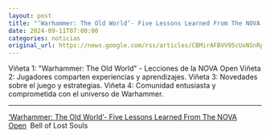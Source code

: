 ```yaml
---
layout: post
title: "‘Warhammer: The Old World’- Five Lessons Learned From The NOVA Open - Bell of Lost Souls"
date: 2024-09-11T07:00:00
categories: noticias
original_url: https://news.google.com/rss/articles/CBMirAFBVV95cUxNSnRpelpWZXlRbVROTDRvTnlKZmJzZUNKM1FkR0hTZUVZR29rcmRRTDZJdWVvUFZwZUtZRmV4eklqbS1LLUxHekEzcTZISkRqMGpZdVVnRUFpcnZjZjI4U0UwRTNRbE9PbnJHaEVESWo3S255eTlkNXNYeVlaUmM1SnNHU1NSNnhJTFlOVF91WldyeWpkYkd4TDlBMWI0M3lKZUp2X2lSZkVmLUVS?oc=5
---
```



Viñeta 1: "Warhammer: The Old World" - Lecciones de la NOVA Open
Viñeta 2: Jugadores comparten experiencias y aprendizajes.
Viñeta 3: Novedades sobre el juego y estrategias.
Viñeta 4: Comunidad entusiasta y comprometida con el universo de Warhammer.


---


[‘Warhammer: The Old World’- Five Lessons Learned From The NOVA Open](https://news.google.com/rss/articles/CBMirAFBVV95cUxNSnRpelpWZXlRbVROTDRvTnlKZmJzZUNKM1FkR0hTZUVZR29rcmRRTDZJdWVvUFZwZUtZRmV4eklqbS1LLUxHekEzcTZISkRqMGpZdVVnRUFpcnZjZjI4U0UwRTNRbE9PbnJHaEVESWo3S255eTlkNXNYeVlaUmM1SnNHU1NSNnhJTFlOVF91WldyeWpkYkd4TDlBMWI0M3lKZUp2X2lSZkVmLUVS?oc=5)  Bell of Lost Souls